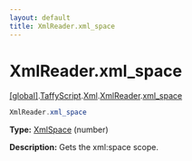 ```yaml
---
layout: default
title: XmlReader.xml_space
---
```


# XmlReader.xml_space

[\[global\]]({{site.baseurl}}/docs/).[TaffyScript]({{site.baseurl}}/docs/TaffyScript/).[Xml]({{site.baseurl}}/docs/TaffyScript/Xml/).[XmlReader]({{site.baseurl}}/docs/TaffyScript/Xml/XmlReader/).[xml_space]({{site.baseurl}}/docs/TaffyScript/Xml/XmlReader/xml_space/)

```cs
XmlReader.xml_space
```

**Type:** <a href="https://docs.microsoft.com/en-us/dotnet/api/system.xml.xmlspace?view=netframework-4.7.2">XmlSpace</a> (number)

**Description:** Gets the xml:space scope.
